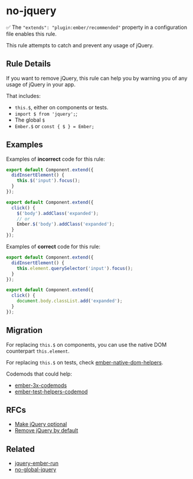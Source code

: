 # no-jquery

✅ The `"extends": "plugin:ember/recommended"` property in a configuration file enables this rule.

This rule attempts to catch and prevent any usage of jQuery.

## Rule Details

If you want to remove jQuery, this rule can help you by warning you of any usage of jQuery in your app.

That includes:

- `this.$`, either on components or tests.
- `import $ from 'jquery';`;
- The global `$`
- `Ember.$` or `const { $ } = Ember;`

## Examples

Examples of **incorrect** code for this rule:

```js
export default Component.extend({
  didInsertElement() {
    this.$('input').focus();
  }
});
```

```js
export default Component.extend({
  click() {
    $('body').addClass('expanded');
    // or
    Ember.$('body').addClass('expanded');
  }
});
```

Examples of **correct** code for this rule:

```js
export default Component.extend({
  didInsertElement() {
    this.element.querySelector('input').focus();
  }
});
```

```js
export default Component.extend({
  click() {
    document.body.classList.add('expanded');
  }
});
```

## Migration

For replacing `this.$` on components, you can use the native DOM counterpart `this.element`.

For replacing `this.$` on tests, check [ember-native-dom-helpers](https://github.com/cibernox/ember-native-dom-helpers).

Codemods that could help:

- [ember-3x-codemods](https://github.com/ember-codemods/ember-3x-codemods)
- [ember-test-helpers-codemod](https://github.com/ember-codemods/ember-test-helpers-codemod)

## RFCs

- [Make jQuery optional](https://github.com/emberjs/rfcs/blob/master/text/0294-optional-jquery.md)
- [Remove jQuery by default](https://github.com/emberjs/rfcs/blob/master/text/0386-remove-jquery.md)

## Related

- [jquery-ember-run](./jquery-ember-run.md)
- [no-global-jquery](./no-global-jquery.md)
